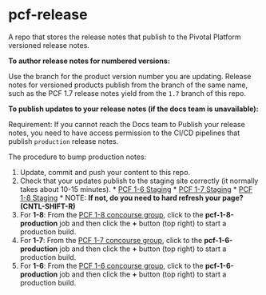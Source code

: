 pcf-release
===========

A repo that stores the release notes that publish to the Pivotal Platform versioned release notes.

**To author release notes for numbered versions:**

Use the branch for the product version number you are updating. Release notes for versioned products publish from the branch of the same name, such as the PCF 1.7 release notes yield from the `1.7` branch of this repo.

**To publish updates to your release notes (if the docs team is unavailable):**

Requirement: If you cannot reach the Docs team to Publish your release notes, you need to have access permission to the CI/CD pipelines that publish `production` release notes.

The procedure to bump production notes:
  1. Update, commit and push your content to this repo.
  2. Check that your updates publish to the staging site correctly (it normally takes about 10-15 minutes).
    * [PCF 1-6 Staging](https://docs-pcf-staging.cfapps.io/platform/1-6/pcf-release-notes/index.html)
    * [PCF 1-7 Staging](https://docs-pcf-staging.cfapps.io/platform/1-7/pcf-release-notes/index.html)
    * [PCF 1-8 Staging](https://docs-pcf-staging.cfapps.io/platform/1-8/pcf-release-notes/index.html)
    * NOTE: **If not, do you need to hard refresh your page? (CNTL-SHIFT-R)**
  3. For **1-8**: From the [PCF 1-8 concourse group](https://p-concourse.wings.cf-app.com/teams/system-team-docs-docs-1-88aa/pipelines/cf-current?groups=pcf-1-8), click to the **pcf-1-8-production** job and then click the **+** button (top right) to start a production build.
  4. For **1-7**: From the [PCF 1-7 concourse group](https://p-concourse.wings.cf-app.com/teams/system-team-docs-docs-1-88aa/pipelines/cf-previous-versions?groups=pcf-1-7), click to the **pcf-1-6-production** job and then click the **+** button (top right) to start a production build.  
  5. For **1-6**: From the [PCF 1-6 concourse group](https://p-concourse.wings.cf-app.com/teams/system-team-docs-docs-1-88aa/pipelines/cf-previous-versions?groups=pcf-1-6), click to the **pcf-1-6-production** job and then click the **+** button (top right) to start a production build.
